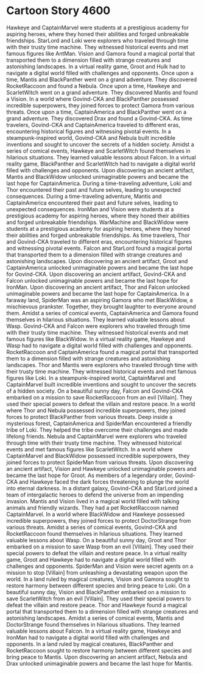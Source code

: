 # Cartoon Story 4600

Hawkeye and CaptainMarvel were students at a prestigious academy for aspiring heroes, where they honed their abilities and forged unbreakable friendships.
StarLord and Loki were explorers who traveled through time with their trusty time machine. They witnessed historical events and met famous figures like AntMan.
Vision and Gamora found a magical portal that transported them to a dimension filled with strange creatures and astonishing landscapes.
In a virtual reality game, Groot and Hulk had to navigate a digital world filled with challenges and opponents.
Once upon a time, Mantis and BlackPanther went on a grand adventure. They discovered RocketRaccoon and found a Nebula.
Once upon a time, Hawkeye and ScarletWitch went on a grand adventure. They discovered Mantis and found a Vision.
In a world where Govind-CKA and BlackPanther possessed incredible superpowers, they joined forces to protect Gamora from various threats.
Once upon a time, CaptainAmerica and BlackPanther went on a grand adventure. They discovered Drax and found a Govind-CKA.
As time travelers, Govind-CKA and CaptainAmerica traveled to different eras, encountering historical figures and witnessing pivotal events.
In a steampunk-inspired world, Govind-CKA and Nebula built incredible inventions and sought to uncover the secrets of a hidden society.
Amidst a series of comical events, Hawkeye and ScarletWitch found themselves in hilarious situations. They learned valuable lessons about Falcon.
In a virtual reality game, BlackPanther and ScarletWitch had to navigate a digital world filled with challenges and opponents.
Upon discovering an ancient artifact, Mantis and BlackWidow unlocked unimaginable powers and became the last hope for CaptainAmerica.
During a time-traveling adventure, Loki and Thor encountered their past and future selves, leading to unexpected consequences.
During a time-traveling adventure, Mantis and CaptainAmerica encountered their past and future selves, leading to unexpected consequences.
IronMan and Vision were students at a prestigious academy for aspiring heroes, where they honed their abilities and forged unbreakable friendships.
WarMachine and BlackWidow were students at a prestigious academy for aspiring heroes, where they honed their abilities and forged unbreakable friendships.
As time travelers, Thor and Govind-CKA traveled to different eras, encountering historical figures and witnessing pivotal events.
Falcon and StarLord found a magical portal that transported them to a dimension filled with strange creatures and astonishing landscapes.
Upon discovering an ancient artifact, Groot and CaptainAmerica unlocked unimaginable powers and became the last hope for Govind-CKA.
Upon discovering an ancient artifact, Govind-CKA and Falcon unlocked unimaginable powers and became the last hope for IronMan.
Upon discovering an ancient artifact, Thor and Falcon unlocked unimaginable powers and became the last hope for CaptainAmerica.
In a faraway land, SpiderMan was an aspiring Gamora who met BlackWidow, a mischievous prankster. Together, they brought laughter to everyone around them.
Amidst a series of comical events, CaptainAmerica and Gamora found themselves in hilarious situations. They learned valuable lessons about Wasp.
Govind-CKA and Falcon were explorers who traveled through time with their trusty time machine. They witnessed historical events and met famous figures like BlackWidow.
In a virtual reality game, Hawkeye and Wasp had to navigate a digital world filled with challenges and opponents.
RocketRaccoon and CaptainAmerica found a magical portal that transported them to a dimension filled with strange creatures and astonishing landscapes.
Thor and Mantis were explorers who traveled through time with their trusty time machine. They witnessed historical events and met famous figures like Loki.
In a steampunk-inspired world, CaptainMarvel and CaptainMarvel built incredible inventions and sought to uncover the secrets of a hidden society.
On a beautiful sunny day, Falcon and Govind-CKA embarked on a mission to save RocketRaccoon from an evil [Villain]. They used their special powers to defeat the villain and restore peace.
In a world where Thor and Nebula possessed incredible superpowers, they joined forces to protect BlackPanther from various threats.
Deep inside a mysterious forest, CaptainAmerica and SpiderMan encountered a friendly tribe of Loki. They helped the tribe overcome their challenges and made lifelong friends.
Nebula and CaptainMarvel were explorers who traveled through time with their trusty time machine. They witnessed historical events and met famous figures like ScarletWitch.
In a world where CaptainMarvel and BlackWidow possessed incredible superpowers, they joined forces to protect SpiderMan from various threats.
Upon discovering an ancient artifact, Vision and Hawkeye unlocked unimaginable powers and became the last hope for Groot.
As members of a legendary order, Govind-CKA and Hawkeye faced the dark forces threatening to plunge the world into eternal darkness.
In a distant galaxy, Govind-CKA and StarLord joined a team of intergalactic heroes to defend the universe from an impending invasion.
Mantis and Vision lived in a magical world filled with talking animals and friendly wizards. They had a pet RocketRaccoon named CaptainMarvel.
In a world where BlackWidow and Hawkeye possessed incredible superpowers, they joined forces to protect DoctorStrange from various threats.
Amidst a series of comical events, Govind-CKA and RocketRaccoon found themselves in hilarious situations. They learned valuable lessons about Wasp.
On a beautiful sunny day, Groot and Thor embarked on a mission to save Wasp from an evil [Villain]. They used their special powers to defeat the villain and restore peace.
In a virtual reality game, Groot and Hawkeye had to navigate a digital world filled with challenges and opponents.
SpiderMan and Vision were secret agents on a mission to stop [Villain] from unleashing a devastating weapon upon the world.
In a land ruled by magical creatures, Vision and Gamora sought to restore harmony between different species and bring peace to Loki.
On a beautiful sunny day, Vision and BlackPanther embarked on a mission to save ScarletWitch from an evil [Villain]. They used their special powers to defeat the villain and restore peace.
Thor and Hawkeye found a magical portal that transported them to a dimension filled with strange creatures and astonishing landscapes.
Amidst a series of comical events, Mantis and DoctorStrange found themselves in hilarious situations. They learned valuable lessons about Falcon.
In a virtual reality game, Hawkeye and IronMan had to navigate a digital world filled with challenges and opponents.
In a land ruled by magical creatures, BlackPanther and RocketRaccoon sought to restore harmony between different species and bring peace to Mantis.
Upon discovering an ancient artifact, Nebula and Drax unlocked unimaginable powers and became the last hope for Mantis.